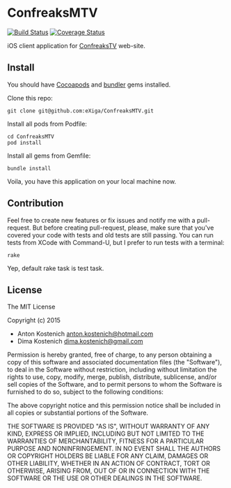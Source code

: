 ConfreaksMTV
============

[![Build Status](https://travis-ci.org/eXiga/ConfreaksMTV.svg?branch=master)](https://travis-ci.org/eXiga/ConfreaksMTV)
[![Coverage Status](https://coveralls.io/repos/eXiga/ConfreaksMTV/badge.svg?branch=master&service=github)](https://coveralls.io/github/eXiga/ConfreaksMTV?branch=master)

iOS client application for [ConfreaksTV](http://confreaks.tv) web-site.

Install
-------

You should have [Cocoapods](https://cocoapods.org) and [bundler](http://bundler.io) gems installed.

Clone this repo:

```
git clone git@github.com:eXiga/ConfreaksMTV.git
```

Install all pods from Podfile:

```
cd ConfreaksMTV
pod install
```

Install all gems from Gemfile:

```
bundle install
```

Voila, you have this application on your local machine now.

Contribution
------------

Feel free to create new features or fix issues and notify me with a pull-request.
But before creating pull-request, please, make sure that you've covered your code with tests and old tests are still passing.
You can run tests from XCode with Command-U, but I prefer to run tests with a terminal:

```
rake
```

Yep, default rake task is test task.

License
------------

The MIT License

Copyright (c) 2015

+ Anton Kostenich anton.kostenich@hotmail.com
+ Dima Kostenich dima.kostenich@gmail.com

Permission is hereby granted, free of charge, to any person obtaining a copy
of this software and associated documentation files (the "Software"), to deal
in the Software without restriction, including without limitation the rights
to use, copy, modify, merge, publish, distribute, sublicense, and/or sell
copies of the Software, and to permit persons to whom the Software is
furnished to do so, subject to the following conditions:

The above copyright notice and this permission notice shall be included in
all copies or substantial portions of the Software.

THE SOFTWARE IS PROVIDED "AS IS", WITHOUT WARRANTY OF ANY KIND, EXPRESS OR
IMPLIED, INCLUDING BUT NOT LIMITED TO THE WARRANTIES OF MERCHANTABILITY,
FITNESS FOR A PARTICULAR PURPOSE AND NONINFRINGEMENT. IN NO EVENT SHALL THE
AUTHORS OR COPYRIGHT HOLDERS BE LIABLE FOR ANY CLAIM, DAMAGES OR OTHER
LIABILITY, WHETHER IN AN ACTION OF CONTRACT, TORT OR OTHERWISE, ARISING FROM,
OUT OF OR IN CONNECTION WITH THE SOFTWARE OR THE USE OR OTHER DEALINGS IN
THE SOFTWARE.
